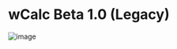 # wCalc Beta 1.0 (Legacy)

![image](https://github.com/user-attachments/assets/2b71e06b-fabe-492d-a3f2-a01880be80dd)
